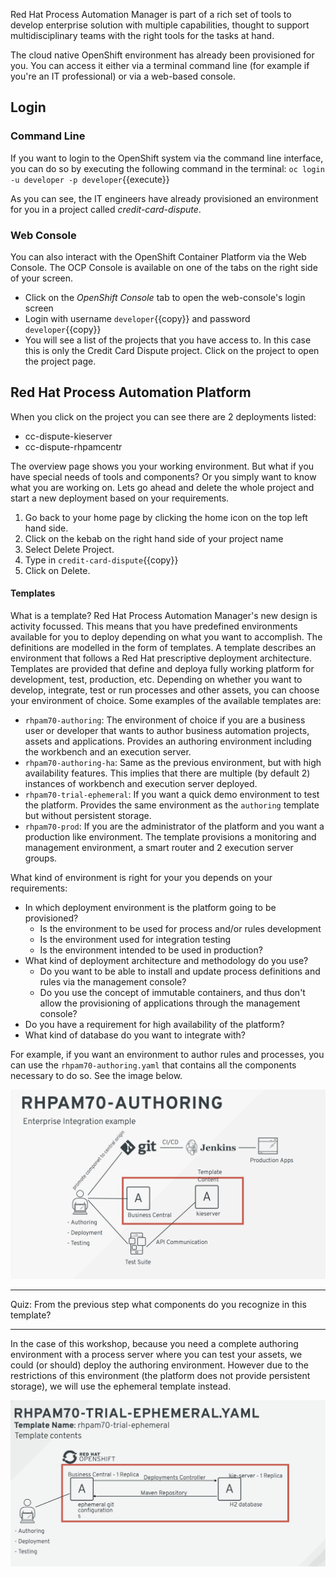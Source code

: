 Red Hat Process Automation Manager is part of a rich set of tools to develop enterprise solution with multiple capabilities, thought to support multidisciplinary teams with the right tools for the tasks at hand.

The cloud native OpenShift environment has already been provisioned for you. You can access it either via a terminal command line (for example if you're an IT professional) or via a web-based console.

## Login

### Command Line

If you want to login to the OpenShift system via the command line interface, you can do so by executing the following command in the terminal: `oc login -u developer -p developer`{{execute}}

As you can see, the IT engineers have already provisioned an environment for you in a project called _credit-card-dispute_.


### Web Console

You can also interact with the OpenShift Container Platform via the Web Console. The OCP Console is available on one of the tabs on the right side of your screen.

- Click on the _OpenShift Console_ tab to open the web-console's login screen
- Login with username `developer`{{copy}} and password `developer`{{copy}}
- You will see a list of the projects that you have access to. In this case this is only the Credit Card Dispute project. Click on the project to open the project page.

## Red Hat Process Automation Platform

When you click on the project you can see there are 2 deployments listed:
- cc-dispute-kieserver
- cc-dispute-rhpamcentr

The overview page shows you your working environment. But what if you have special needs of tools and components? Or you simply want to know what you are working on. Lets go ahead and delete the whole project and start a new deployment based on your requirements.

1. Go back to your home page by clicking the home icon on the top left hand side.
2. Click on the kebab on the right hand side of your project name
3. Select Delete Project.
4. Type in `credit-card-dispute`{{copy}}
5. Click on Delete.

#### Templates

What is a template? Red Hat Process Automation Manager's new design is activity focussed. This means that you have predefined environments available for you to deploy depending on what you want to accomplish. The definitions are modelled in the form of templates. A template describes an environment that follows a Red Hat prescriptive deployment architecture. Templates are provided that define and deploya fully working  platform for development, test, production, etc. Depending on whether you want to develop, integrate, test or run processes and other assets, you can choose your environment of choice.
 Some examples of the available templates are:

- `rhpam70-authoring`: The environment of choice if you are a business user or developer that wants to author business automation projects, assets and applications. Provides an authoring environment including the workbench and an execution server.
- `rhpam70-authoring-ha`: Same as the previous environment, but with high availability features. This implies that there are multiple (by default 2) instances of workbench and execution server deployed.
- `rhpam70-trial-ephemeral`: If you want a quick demo environment to test the platform. Provides the same environment as the `authoring` template but without persistent storage.
- `rhpam70-prod`: If you are the administrator of the platform and you want a production like environment. The template provisions a monitoring and management environment, a smart router and 2 execution server groups.

What kind of environment is right for your you depends on your requirements:
- In which deployment environment is the platform going to be provisioned?
  - Is the environment to be used for process and/or rules development
  - Is the environment used for integration testing
  - Is the environment intended to be used in production?
- What kind of deployment architecture and methodology do you use?
  - Do you want to be able to install and update process definitions and rules via the management console?
  - Do you use the concept of immutable containers, and thus don't allow the provisioning of applications through the management console?
- Do you have a requirement for high availability of the platform?
- What kind of database do you want to integrate with?

For example, if you want an environment to author rules and processes, you can use the `rhpam70-authoring.yaml` that contains all the components necessary to do so. See the image below.

<img src="../../assets/middleware/rhpam-7-workshop/rhpam70-authoring.png" width="600" />

-----------

Quiz: From the previous step what components do you recognize in this template?

-----------
In the case of this workshop, because you need a complete authoring environment with a process server where you can test your assets, we could (or should) deploy the authoring environment. However due to the restrictions of this environment (the platform does not provide persistent storage), we will use the ephemeral template instead.

<img src="../../assets/middleware/rhpam-7-workshop/rhpam70-ephimeral-template.png" width="600" />
